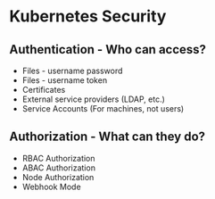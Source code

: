 # Kubernetes Security

## Authentication - Who can access?

- Files - username password
- Files - username token
- Certificates
- External service providers (LDAP, etc.)
- Service Accounts (For machines, not users)

## Authorization - What can they do?

- RBAC Authorization
- ABAC Authorization
- Node Authorization
- Webhook Mode